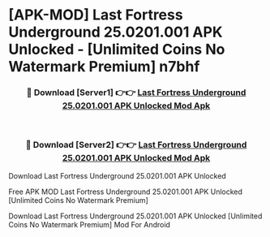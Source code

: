 # [APK-MOD] Last Fortress  Underground 25.0201.001 APK Unlocked - [Unlimited Coins No Watermark Premium] n7bhf



<div align="center">
<h3>🔴 Download [Server1] 👉👉 <a href="https://momento.my/?title=Last_Fortress__Underground_25.0201.001_APK_Unlocked">Last Fortress  Underground 25.0201.001 APK Unlocked Mod Apk</a></h3><br>

<h3>🔴 Download [Server2] 👉👉 <a href="https://momento.my/?title=Last_Fortress__Underground_25.0201.001_APK_Unlocked">Last Fortress  Underground 25.0201.001 APK Unlocked Mod Apk</a></h3>
</div>



Download Last Fortress  Underground 25.0201.001 APK Unlocked 

Free APK MOD Last Fortress  Underground 25.0201.001 APK Unlocked [Unlimited Coins No Watermark Premium]

Download Last Fortress  Underground 25.0201.001 APK Unlocked [Unlimited Coins No Watermark Premium] Mod For Android
